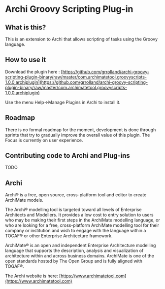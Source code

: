 ﻿# Archi Groovy Scripting Plug-in

## What is this?
This is an extension to Archi that allows scripting of tasks using the Groovy language.

## How to use it

Download the plugin here : [https://github.com/grrolland/archi-groovy-scripting-plugin-binary/raw/master/com.archimatetool.groovyscripts-1.0.0.archiplugin](https://github.com/grrolland/archi-groovy-scripting-plugin-binary/raw/master/com.archimatetool.groovyscripts-1.0.0.archiplugin)

Use the menu Help->Manage Plugins in Archi to install it.

## Roadmap
There is no formal roadmap for the moment, development is done through sprints that try to gradually improve the overall value of this plugin. The Focus is currently on user experience.

## Contributing code to Archi and Plug-ins
TODO
## Archi
Archi® is a free, open source, cross-platform tool and editor to create ArchiMate models.

The Archi® modelling tool is targeted toward all levels of Enterprise Architects and Modellers. It provides a low cost to entry solution to users who may be making their first steps in the ArchiMate modelling language, or who are looking for a free, cross-platform ArchiMate modelling tool for their company or institution and wish to engage with the language within a TOGAF® or other Enterprise Architecture framework.

ArchiMate® is an open and independent Enterprise Architecture modelling language that supports the description, analysis and visualization of architecture within and across business domains. ArchiMate is one of the open standards hosted by The Open Group and is fully aligned with TOGAF®.

The Archi website is here: [https://www.archimatetool.com](https://www.archimatetool.com)
